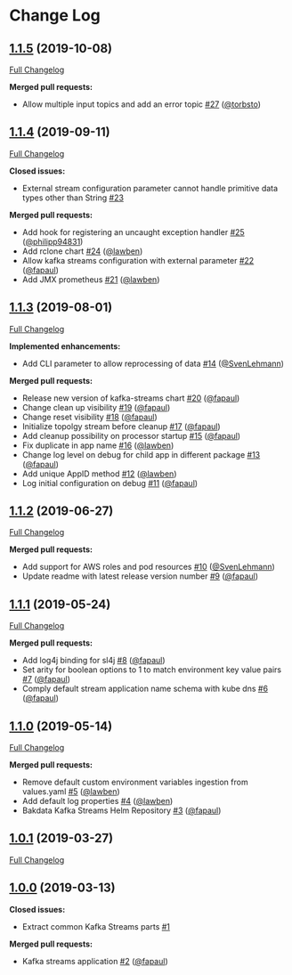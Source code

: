 # Change Log

## [1.1.5](https://github.com/bakdata/common-kafka-streams/tree/1.1.5) (2019-10-08)
[Full Changelog](https://github.com/bakdata/common-kafka-streams/compare/1.1.4...1.1.5)

**Merged pull requests:**

- Allow multiple input topics and add an error topic [\#27](https://github.com/bakdata/common-kafka-streams/pull/27) ([@torbsto](https://github.com/torbsto))

## [1.1.4](https://github.com/bakdata/common-kafka-streams/tree/1.1.4) (2019-09-11)
[Full Changelog](https://github.com/bakdata/common-kafka-streams/compare/1.1.3...1.1.4)

**Closed issues:**

- External stream configuration parameter cannot handle primitive data types other than String [\#23](https://github.com/bakdata/common-kafka-streams/issues/23)

**Merged pull requests:**

- Add hook for registering an uncaught exception handler [\#25](https://github.com/bakdata/common-kafka-streams/pull/25) ([@philipp94831](https://github.com/philipp94831))
- Add rclone chart [\#24](https://github.com/bakdata/common-kafka-streams/pull/24) ([@lawben](https://github.com/lawben))
- Allow kafka streams configuration with external parameter [\#22](https://github.com/bakdata/common-kafka-streams/pull/22) ([@fapaul](https://github.com/fapaul))
- Add JMX prometheus [\#21](https://github.com/bakdata/common-kafka-streams/pull/21) ([@lawben](https://github.com/lawben))

## [1.1.3](https://github.com/bakdata/common-kafka-streams/tree/1.1.3) (2019-08-01)
[Full Changelog](https://github.com/bakdata/common-kafka-streams/compare/1.1.2...1.1.3)

**Implemented enhancements:**

- Add CLI parameter to allow reprocessing of data [\#14](https://github.com/bakdata/common-kafka-streams/pull/14) ([@SvenLehmann](https://github.com/SvenLehmann))

**Merged pull requests:**

- Release new version of kafka\-streams chart [\#20](https://github.com/bakdata/common-kafka-streams/pull/20) ([@fapaul](https://github.com/fapaul))
- Change clean up visibility [\#19](https://github.com/bakdata/common-kafka-streams/pull/19) ([@fapaul](https://github.com/fapaul))
- Change reset visibility [\#18](https://github.com/bakdata/common-kafka-streams/pull/18) ([@fapaul](https://github.com/fapaul))
- Initialize topolgy stream before cleanup [\#17](https://github.com/bakdata/common-kafka-streams/pull/17) ([@fapaul](https://github.com/fapaul))
-  Add cleanup possibility on processor startup [\#15](https://github.com/bakdata/common-kafka-streams/pull/15) ([@fapaul](https://github.com/fapaul))
- Fix duplicate in app name [\#16](https://github.com/bakdata/common-kafka-streams/pull/16) ([@lawben](https://github.com/lawben))
- Change log level on debug for child app in different package [\#13](https://github.com/bakdata/common-kafka-streams/pull/13) ([@fapaul](https://github.com/fapaul))
- Add unique AppID method [\#12](https://github.com/bakdata/common-kafka-streams/pull/12) ([@lawben](https://github.com/lawben))
- Log initial configuration on debug [\#11](https://github.com/bakdata/common-kafka-streams/pull/11) ([@fapaul](https://github.com/fapaul))

## [1.1.2](https://github.com/bakdata/common-kafka-streams/tree/1.1.2) (2019-06-27)
[Full Changelog](https://github.com/bakdata/common-kafka-streams/compare/1.1.1...1.1.2)

**Merged pull requests:**

- Add support for AWS roles and pod resources [\#10](https://github.com/bakdata/common-kafka-streams/pull/10) ([@SvenLehmann](https://github.com/SvenLehmann))
- Update readme with latest release version number [\#9](https://github.com/bakdata/common-kafka-streams/pull/9) ([@fapaul](https://github.com/fapaul))

## [1.1.1](https://github.com/bakdata/common-kafka-streams/tree/1.1.1) (2019-05-24)
[Full Changelog](https://github.com/bakdata/common-kafka-streams/compare/1.1.0...1.1.1)

**Merged pull requests:**

- Add log4j binding for sl4j [\#8](https://github.com/bakdata/common-kafka-streams/pull/8) ([@fapaul](https://github.com/fapaul))
- Set arity for boolean options to 1 to match environment key value pairs [\#7](https://github.com/bakdata/common-kafka-streams/pull/7) ([@fapaul](https://github.com/fapaul))
- Comply default stream application name schema with kube dns [\#6](https://github.com/bakdata/common-kafka-streams/pull/6) ([@fapaul](https://github.com/fapaul))

## [1.1.0](https://github.com/bakdata/common-kafka-streams/tree/1.1.0) (2019-05-14)
[Full Changelog](https://github.com/bakdata/common-kafka-streams/compare/1.0.1...1.1.0)

**Merged pull requests:**

- Remove default custom environment variables ingestion from values.yaml [\#5](https://github.com/bakdata/common-kafka-streams/pull/5) ([@lawben](https://github.com/lawben))
- Add default log properties [\#4](https://github.com/bakdata/common-kafka-streams/pull/4) ([@lawben](https://github.com/lawben))
- Bakdata Kafka Streams Helm Repository [\#3](https://github.com/bakdata/common-kafka-streams/pull/3) ([@fapaul](https://github.com/fapaul))

## [1.0.1](https://github.com/bakdata/common-kafka-streams/tree/1.0.1) (2019-03-27)
[Full Changelog](https://github.com/bakdata/common-kafka-streams/compare/1.0.0...1.0.1)


## [1.0.0](https://github.com/bakdata/common-kafka-streams/tree/1.0.0) (2019-03-13)

**Closed issues:**

- Extract common Kafka Streams parts [\#1](https://github.com/bakdata/common-kafka-streams/issues/1)

**Merged pull requests:**

- Kafka streams application [\#2](https://github.com/bakdata/common-kafka-streams/pull/2) ([@fapaul](https://github.com/fapaul))
